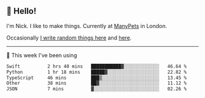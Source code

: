 ## 👋 Hello! 

I'm Nick. I like to make things. Currently at [ManyPets](https://manypets.com) in London.

Occasionally [I write random things here](https://nicksnell.com) and [here](https://twitter.com/nicksnell).

-------

🚀 This week I've been using

<!--START_SECTION:waka-->

```txt
Swift          2 hrs 40 mins   ███████████▓░░░░░░░░░░░░░   46.64 %
Python         1 hr 18 mins    █████▓░░░░░░░░░░░░░░░░░░░   22.82 %
TypeScript     46 mins         ███▒░░░░░░░░░░░░░░░░░░░░░   13.45 %
Other          38 mins         ██▓░░░░░░░░░░░░░░░░░░░░░░   11.12 %
JSON           7 mins          ▓░░░░░░░░░░░░░░░░░░░░░░░░   02.26 %
```

<!--END_SECTION:waka-->
